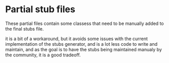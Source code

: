 # Partial stub files 


These partial files contain some classess that need to be manually added to the final stubs file.

it is a bit of a workaround, but it avoids some issues with the current implementation of the stubs generator,
and is a lot less code to write and maintain, and as the goal is to have the stubs being maintained manualy by the community, it is a good tradeoff.



